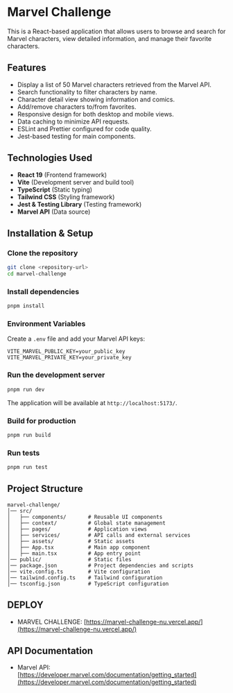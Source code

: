 # Marvel Challenge

This is a React-based application that allows users to browse and search for Marvel characters, view detailed information, and manage their favorite characters.

## Features
- Display a list of 50 Marvel characters retrieved from the Marvel API.
- Search functionality to filter characters by name.
- Character detail view showing information and comics.
- Add/remove characters to/from favorites.
- Responsive design for both desktop and mobile views.
- Data caching to minimize API requests.
- ESLint and Prettier configured for code quality.
- Jest-based testing for main components.

## Technologies Used
- **React 19** (Frontend framework)
- **Vite** (Development server and build tool)
- **TypeScript** (Static typing)
- **Tailwind CSS** (Styling framework)
- **Jest & Testing Library** (Testing framework)
- **Marvel API** (Data source)

## Installation & Setup

### Clone the repository
```sh
git clone <repository-url>
cd marvel-challenge
```

### Install dependencies
```sh
pnpm install
```

### Environment Variables
Create a `.env` file and add your Marvel API keys:
```
VITE_MARVEL_PUBLIC_KEY=your_public_key
VITE_MARVEL_PRIVATE_KEY=your_private_key
```

### Run the development server
```sh
pnpm run dev
```
The application will be available at `http://localhost:5173/`.

### Build for production
```sh
pnpm run build
```

### Run tests
```sh
pnpm run test
```

## Project Structure
```
marvel-challenge/
│── src/
│   ├── components/       # Reusable UI components
│   ├── context/          # Global state management
│   ├── pages/            # Application views
│   ├── services/         # API calls and external services
│   ├── assets/           # Static assets
│   ├── App.tsx           # Main app component
│   ├── main.tsx          # App entry point
│── public/               # Static files
│── package.json          # Project dependencies and scripts
│── vite.config.ts        # Vite configuration
│── tailwind.config.ts    # Tailwind configuration
│── tsconfig.json         # TypeScript configuration
```
## DEPLOY
- MARVEL CHALLENGE: [https://marvel-challenge-nu.vercel.app/](https://marvel-challenge-nu.vercel.app/)

## API Documentation
- Marvel API: [https://developer.marvel.com/documentation/getting_started](https://developer.marvel.com/documentation/getting_started)
